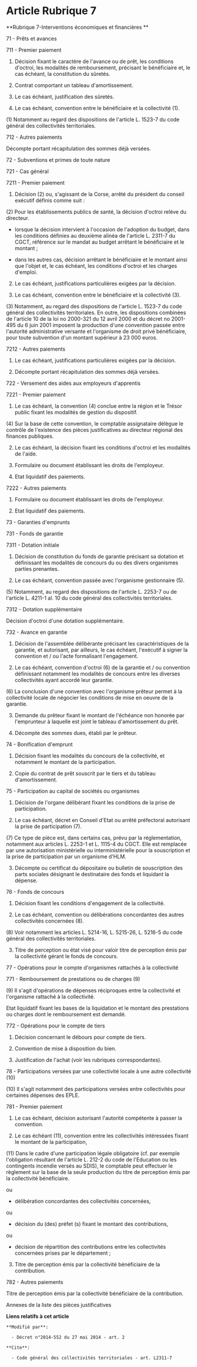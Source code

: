 # Article Rubrique 7

**Rubrique 7-Interventions économiques et financières **

71 - Prêts et avances 

711 - Premier paiement 

1. Décision fixant le caractère de l'avance ou de prêt, les conditions d'octroi, les modalités de remboursement, précisant le
bénéficiaire et, le cas échéant, la constitution du sûretés. 

2. Contrat comportant un tableau d'amortissement. 

3. Le cas échéant, justification des sûretés. 

4. Le cas échéant, convention entre le bénéficiaire et la collectivité (1).

(1) Notamment au regard des dispositions de l'article L. 1523-7 du code général des collectivités territoriales.

712 - Autres paiements 

Décompte portant récapitulation des sommes déjà versées. 

72 - Subventions et primes de toute nature 

721 - Cas général 

7211 - Premier paiement 

1. Décision (2) ou, s'agissant de la Corse, arrêté du président du conseil exécutif définis comme suit :

(2) Pour les établissements publics de santé, la décision d'octroi relève du directeur.

- lorsque la décision intervient à l'occasion de l'adoption du budget, dans les conditions définies au deuxième alinéa de
l'article L. 2311-7 du CGCT, référence sur le mandat au budget arrêtant le bénéficiaire et le montant ;

- dans les autres cas, décision arrêtant le bénéficiaire et le montant ainsi que l'objet et, le cas échéant, les conditions
d'octroi et les charges d'emploi. 

2. Le cas échéant, justifications particulières exigées par la décision. 

3. Le cas échéant, convention entre le bénéficiaire et la collectivité (3).

(3) Notamment, au regard des dispositions de l'article L. 1523-7 du code général des collectivités territoriales. En outre,
les dispositions combinées de l'article 10 de la loi no 2000-321 du 12 avril 2000 et du décret no 2001-495 du 6 juin 2001
imposent la production d'une convention passée entre l'autorité administrative versante et l'organisme de droit privé
bénéficiaire, pour toute subvention d'un montant supérieur à 23 000 euros.

7212 - Autres paiements 

1. Le cas échéant, justifications particulières exigées par la décision. 

2. Décompte portant récapitulation des sommes déjà versées. 

722 - Versement des aides aux employeurs d'apprentis 

7221 - Premier paiement 

1. Le cas échéant, la convention (4) conclue entre la région et le Trésor public fixant les modalités de gestion du
dispositif. 

(4) Sur la base de cette convention, le comptable assignataire délègue le contrôle de l'existence des pièces justificatives
au directeur régional des finances publiques.

2. Le cas échéant, la décision fixant les conditions d'octroi et les modalités de l'aide. 

3. Formulaire ou document établissant les droits de l'employeur. 

4. Etat liquidatif des paiements. 

7222 - Autres paiements 

1. Formulaire ou document établissant les droits de l'employeur. 

2. Etat liquidatif des paiements. 

73 - Garanties d'emprunts 

731 - Fonds de garantie 

7311 - Dotation initiale 

1. Décision de constitution du fonds de garantie précisant sa dotation et définissant les modalités de concours du ou des
divers organismes parties prenantes. 

2. Le cas échéant, convention passée avec l'organisme gestionnaire (5).

(5) Notamment, au regard des dispositions de l'article L. 2253-7 ou de l'article L. 4211-1 al. 10 du code général des
collectivités territoriales.

7312 - Dotation supplémentaire 

Décision d'octroi d'une dotation supplémentaire. 

732 - Avance en garantie 

1. Décision de l'assemblée délibérante précisant les caractéristiques de la garantie, et autorisant, par ailleurs, le cas
échéant, l'exécutif à signer la convention et / ou l'acte formalisant l'engagement. 

2. Le cas échéant, convention d'octroi (6) de la garantie et / ou convention définissant notamment les modalités de concours
entre les diverses collectivités ayant accordé leur garantie.

(6) La conclusion d'une convention avec l'organisme prêteur permet à la collectivité locale de négocier les conditions de
mise en oeuvre de la garantie.

3. Demande du prêteur fixant le montant de l'échéance non honorée par l'emprunteur à laquelle est joint le tableau
d'amortissement du prêt. 

4. Décompte des sommes dues, établi par le prêteur. 

74 - Bonification d'emprunt 

1. Décision fixant les modalités du concours de la collectivité, et notamment le montant de la participation. 

2. Copie du contrat de prêt souscrit par le tiers et du tableau d'amortissement. 

75 - Participation au capital de sociétés ou organismes 

1. Décision de l'organe délibérant fixant les conditions de la prise de participation. 

2. Le cas échéant, décret en Conseil d'Etat ou arrêté préfectoral autorisant la prise de participation (7).

(7) Ce type de pièce est, dans certains cas, prévu par la réglementation, notamment aux articles L. 2253-1 et L. 1115-4 du
CGCT. Elle est remplacée par une autorisation ministérielle ou interministérielle pour la souscription et la prise de
participation par un organisme d'HLM.

3. Décompte ou certificat du dépositaire ou bulletin de souscription des parts sociales désignant le destinataire des fonds
et liquidant la dépense. 

76 - Fonds de concours 

1. Décision fixant les conditions d'engagement de la collectivité. 

2. Le cas échéant, convention ou délibérations concordantes des autres collectivités concernées (8).

(8) Voir notamment les articles L. 5214-16, L. 5215-26, L. 5216-5 du code général des collectivités territoriales.

3. Titre de perception ou état visé pour valoir titre de perception émis par la collectivité gérant le fonds de concours. 

77 - Opérations pour le compte d'organismes rattachés à la collectivité 

771 - Remboursement de prestations ou de charges (9)

(9) Il s'agit d'opérations de dépenses réciproques entre la collectivité et l'organisme rattaché à la collectivité.

Etat liquidatif fixant les bases de la liquidation et le montant des prestations ou charges dont le remboursement est
demandé. 

772 - Opérations pour le compte de tiers 

1. Décision concernant le débours pour compte de tiers. 

2. Convention de mise à disposition du bien. 

3. Justification de l'achat (voir les rubriques correspondantes). 

78 - Participations versées par une collectivité locale à une autre collectivité (10)

(10) Il s'agit notamment des participations versées entre collectivités pour certaines dépenses des EPLE.

781 - Premier paiement 

1. Le cas échéant, décision autorisant l'autorité compétente à passer la convention. 

2. Le cas échéant (11), convention entre les collectivités intéressées fixant le montant de la participation, 

(11) Dans le cadre d'une participation légale obligatoire (cf. par exemple l'obligation résultant de l'article L. 212-2 du
code de l'Education ou les contingents incendie versés au SDIS), le comptable peut effectuer le règlement sur la base de la
seule production du titre de perception émis par la collectivité bénéficiaire.

ou

- délibération concordantes des collectivités concernées, 

ou

- décision du (des) préfet (s) fixant le montant des contributions, 

ou

- décision de répartition des contributions entre les collectivités concernées prises par le département ; 

3. Titre de perception émis par la collectivité bénéficiaire de la contribution. 

782 - Autres paiements 

Titre de perception émis par la collectivité bénéficiaire de la contribution. 

Annexes de la liste des pièces justificatives

**Liens relatifs à cet article**

	**Modifié par**:

	  - Décret n°2014-552 du 27 mai 2014 - art. 2

	**Cite**:

	  - Code général des collectivités territoriales - art. L2311-7
